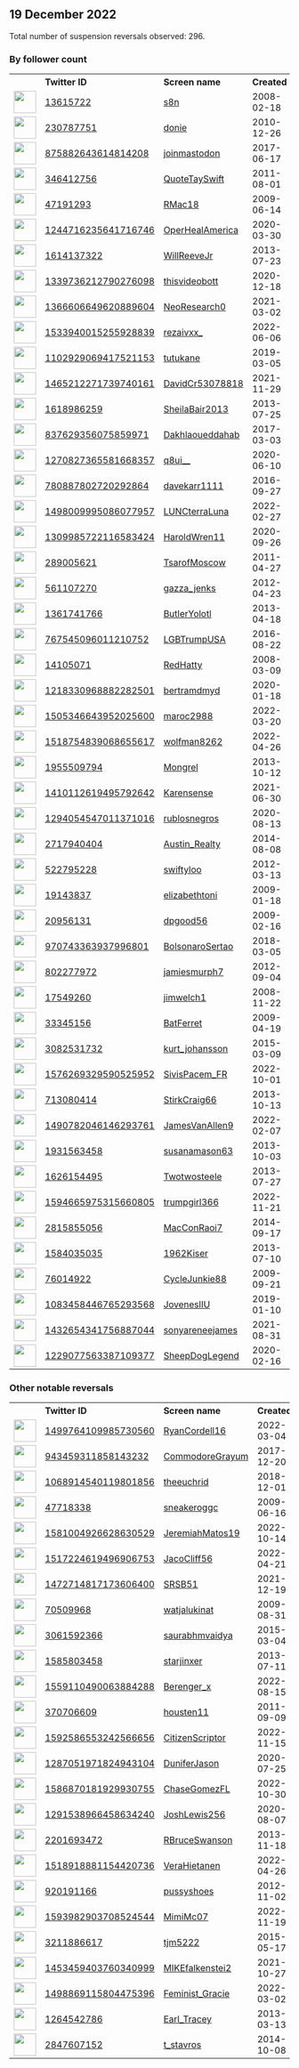 
## 19 December 2022
Total number of suspension reversals observed: 296.

### By follower count
<table><tr><th></th><th align="left">Twitter ID</th><th align="left">Screen name</th>
<th align="left">Created</th><th align="left">Status</th><th align="left">Suspended</th><th align="left">Followers</th>
<tr><td><a href="https://pbs.twimg.com/profile_images/1604849378094682112/dFD4OIaO_normal.png"><img src="https://pbs.twimg.com/profile_images/1604849378094682112/dFD4OIaO_normal.png" width="40px" height="40px" align="center"/></a></td><td><a href="https://twitter.com/intent/user?user_id=13615722">13615722</a></td><td><a href="https://twitter.com/s8n">s8n</a></td><td>2008-02-18</td><td align="center"></td><td></td><td>2172801</td></tr>
<tr><td><a href="https://pbs.twimg.com/profile_images/1423780424506019845/uKPwKAJO_normal.jpg"><img src="https://pbs.twimg.com/profile_images/1423780424506019845/uKPwKAJO_normal.jpg" width="40px" height="40px" align="center"/></a></td><td><a href="https://twitter.com/intent/user?user_id=230787751">230787751</a></td><td><a href="https://twitter.com/donie">donie</a></td><td>2010-12-26</td><td align="center">✔️</td><td>2022-12-16</td><td>298407</td></tr>
<tr><td><a href="https://pbs.twimg.com/profile_images/1542256027348918278/7FXNAQK4_normal.jpg"><img src="https://pbs.twimg.com/profile_images/1542256027348918278/7FXNAQK4_normal.jpg" width="40px" height="40px" align="center"/></a></td><td><a href="https://twitter.com/intent/user?user_id=875882643614814208">875882643614814208</a></td><td><a href="https://twitter.com/joinmastodon">joinmastodon</a></td><td>2017-06-17</td><td align="center"></td><td>2022-12-15</td><td>184687</td></tr>
<tr><td><a href="https://pbs.twimg.com/profile_images/1583401500017041408/vt25B9Ki_normal.jpg"><img src="https://pbs.twimg.com/profile_images/1583401500017041408/vt25B9Ki_normal.jpg" width="40px" height="40px" align="center"/></a></td><td><a href="https://twitter.com/intent/user?user_id=346412756">346412756</a></td><td><a href="https://twitter.com/QuoteTaySwift">QuoteTaySwift</a></td><td>2011-08-01</td><td align="center"></td><td>2022-11-21</td><td>155643</td></tr>
<tr><td><a href="https://pbs.twimg.com/profile_images/1386038508070924288/Ml-kne2a_normal.jpg"><img src="https://pbs.twimg.com/profile_images/1386038508070924288/Ml-kne2a_normal.jpg" width="40px" height="40px" align="center"/></a></td><td><a href="https://twitter.com/intent/user?user_id=47191293">47191293</a></td><td><a href="https://twitter.com/RMac18">RMac18</a></td><td>2009-06-14</td><td align="center">✔️</td><td>2022-12-16</td><td>89481</td></tr>
<tr><td><a href="https://pbs.twimg.com/profile_images/1246854285645750274/mchDkit0_normal.jpg"><img src="https://pbs.twimg.com/profile_images/1246854285645750274/mchDkit0_normal.jpg" width="40px" height="40px" align="center"/></a></td><td><a href="https://twitter.com/intent/user?user_id=1244716235641716746">1244716235641716746</a></td><td><a href="https://twitter.com/OperHealAmerica">OperHealAmerica</a></td><td>2020-03-30</td><td align="center"></td><td>2022-10-29</td><td>82315</td></tr>
<tr><td><a href="https://abs.twimg.com/sticky/default_profile_images/default_profile_normal.png"><img src="https://abs.twimg.com/sticky/default_profile_images/default_profile_normal.png" width="40px" height="40px" align="center"/></a></td><td><a href="https://twitter.com/intent/user?user_id=1614137322">1614137322</a></td><td><a href="https://twitter.com/WillReeveJr">WillReeveJr</a></td><td>2013-07-23</td><td align="center">✔️</td><td>2022-04-27</td><td>47515</td></tr>
<tr><td><a href="https://pbs.twimg.com/profile_images/1339739154884771840/PGSV4DzR_normal.jpg"><img src="https://pbs.twimg.com/profile_images/1339739154884771840/PGSV4DzR_normal.jpg" width="40px" height="40px" align="center"/></a></td><td><a href="https://twitter.com/intent/user?user_id=1339736212790276098">1339736212790276098</a></td><td><a href="https://twitter.com/thisvideobott">thisvideobott</a></td><td>2020-12-18</td><td align="center">👋</td><td>2022-04-24</td><td>39015</td></tr>
<tr><td><a href="https://pbs.twimg.com/profile_images/1595432307539812353/n23AoJqg_normal.jpg"><img src="https://pbs.twimg.com/profile_images/1595432307539812353/n23AoJqg_normal.jpg" width="40px" height="40px" align="center"/></a></td><td><a href="https://twitter.com/intent/user?user_id=1366606649620889604">1366606649620889604</a></td><td><a href="https://twitter.com/NeoResearch0">NeoResearch0</a></td><td>2021-03-02</td><td align="center"></td><td>2022-12-15</td><td>27743</td></tr>
<tr><td><a href="https://pbs.twimg.com/profile_images/1633623920082386944/yFfjXjlT_normal.jpg"><img src="https://pbs.twimg.com/profile_images/1633623920082386944/yFfjXjlT_normal.jpg" width="40px" height="40px" align="center"/></a></td><td><a href="https://twitter.com/intent/user?user_id=1533940015255928839">1533940015255928839</a></td><td><a href="https://twitter.com/rezaivxx_">rezaivxx_</a></td><td>2022-06-06</td><td align="center"></td><td>2022-12-07</td><td>27449</td></tr>
<tr><td><a href="https://pbs.twimg.com/profile_images/1146142027328806913/qXhntSo__normal.png"><img src="https://pbs.twimg.com/profile_images/1146142027328806913/qXhntSo__normal.png" width="40px" height="40px" align="center"/></a></td><td><a href="https://twitter.com/intent/user?user_id=1102929069417521153">1102929069417521153</a></td><td><a href="https://twitter.com/tutukane">tutukane</a></td><td>2019-03-05</td><td align="center"></td><td>2022-07-16</td><td>27245</td></tr>
<tr><td><a href="https://pbs.twimg.com/profile_images/1530563889766735873/XE6I2lQv_normal.jpg"><img src="https://pbs.twimg.com/profile_images/1530563889766735873/XE6I2lQv_normal.jpg" width="40px" height="40px" align="center"/></a></td><td><a href="https://twitter.com/intent/user?user_id=1465212271739740161">1465212271739740161</a></td><td><a href="https://twitter.com/DavidCr53078818">DavidCr53078818</a></td><td>2021-11-29</td><td align="center"></td><td>2022-12-16</td><td>17462</td></tr>
<tr><td><a href="https://pbs.twimg.com/profile_images/648282339366178824/L-_JM4MT_normal.jpg"><img src="https://pbs.twimg.com/profile_images/648282339366178824/L-_JM4MT_normal.jpg" width="40px" height="40px" align="center"/></a></td><td><a href="https://twitter.com/intent/user?user_id=1618986259">1618986259</a></td><td><a href="https://twitter.com/SheilaBair2013">SheilaBair2013</a></td><td>2013-07-25</td><td align="center"></td><td>2022-12-14</td><td>14007</td></tr>
<tr><td><a href="https://pbs.twimg.com/profile_images/1604872870827642882/WSgYLerX_normal.jpg"><img src="https://pbs.twimg.com/profile_images/1604872870827642882/WSgYLerX_normal.jpg" width="40px" height="40px" align="center"/></a></td><td><a href="https://twitter.com/intent/user?user_id=837629356075859971">837629356075859971</a></td><td><a href="https://twitter.com/Dakhlaoueddahab">Dakhlaoueddahab</a></td><td>2017-03-03</td><td align="center"></td><td>2022-11-29</td><td>11125</td></tr>
<tr><td><a href="https://pbs.twimg.com/profile_images/1565126717026476035/sUMDys_3_normal.jpg"><img src="https://pbs.twimg.com/profile_images/1565126717026476035/sUMDys_3_normal.jpg" width="40px" height="40px" align="center"/></a></td><td><a href="https://twitter.com/intent/user?user_id=1270827365581668357">1270827365581668357</a></td><td><a href="https://twitter.com/q8ui__">q8ui__</a></td><td>2020-06-10</td><td align="center"></td><td>2022-11-24</td><td>8755</td></tr>
<tr><td><a href="https://pbs.twimg.com/profile_images/1613701106864889856/7vnFN5b7_normal.jpg"><img src="https://pbs.twimg.com/profile_images/1613701106864889856/7vnFN5b7_normal.jpg" width="40px" height="40px" align="center"/></a></td><td><a href="https://twitter.com/intent/user?user_id=780887802720292864">780887802720292864</a></td><td><a href="https://twitter.com/davekarr1111">davekarr1111</a></td><td>2016-09-27</td><td align="center"></td><td></td><td>8157</td></tr>
<tr><td><a href="https://pbs.twimg.com/profile_images/1570108116984889345/Hdt0zLNP_normal.jpg"><img src="https://pbs.twimg.com/profile_images/1570108116984889345/Hdt0zLNP_normal.jpg" width="40px" height="40px" align="center"/></a></td><td><a href="https://twitter.com/intent/user?user_id=1498009995086077957">1498009995086077957</a></td><td><a href="https://twitter.com/LUNCterraLuna">LUNCterraLuna</a></td><td>2022-02-27</td><td align="center"></td><td>2022-12-15</td><td>6608</td></tr>
<tr><td><a href="https://pbs.twimg.com/profile_images/1309986713859751936/mDsEksnW_normal.jpg"><img src="https://pbs.twimg.com/profile_images/1309986713859751936/mDsEksnW_normal.jpg" width="40px" height="40px" align="center"/></a></td><td><a href="https://twitter.com/intent/user?user_id=1309985722116583424">1309985722116583424</a></td><td><a href="https://twitter.com/HaroldWren11">HaroldWren11</a></td><td>2020-09-26</td><td align="center"></td><td></td><td>6026</td></tr>
<tr><td><a href="https://pbs.twimg.com/profile_images/1610380894451208193/b457AQR-_normal.jpg"><img src="https://pbs.twimg.com/profile_images/1610380894451208193/b457AQR-_normal.jpg" width="40px" height="40px" align="center"/></a></td><td><a href="https://twitter.com/intent/user?user_id=289005621">289005621</a></td><td><a href="https://twitter.com/TsarofMoscow">TsarofMoscow</a></td><td>2011-04-27</td><td align="center"></td><td>2022-12-13</td><td>5765</td></tr>
<tr><td><a href="https://pbs.twimg.com/profile_images/1488085887737020423/iSVboGp6_normal.jpg"><img src="https://pbs.twimg.com/profile_images/1488085887737020423/iSVboGp6_normal.jpg" width="40px" height="40px" align="center"/></a></td><td><a href="https://twitter.com/intent/user?user_id=561107270">561107270</a></td><td><a href="https://twitter.com/gazza_jenks">gazza_jenks</a></td><td>2012-04-23</td><td align="center"></td><td>2022-12-18</td><td>5587</td></tr>
<tr><td><a href="https://pbs.twimg.com/profile_images/3541712979/d1e0fd19a0afad7d8495a3d59c3175d6_normal.jpeg"><img src="https://pbs.twimg.com/profile_images/3541712979/d1e0fd19a0afad7d8495a3d59c3175d6_normal.jpeg" width="40px" height="40px" align="center"/></a></td><td><a href="https://twitter.com/intent/user?user_id=1361741766">1361741766</a></td><td><a href="https://twitter.com/ButlerYolotl">ButlerYolotl</a></td><td>2013-04-18</td><td align="center"></td><td>2022-12-06</td><td>5235</td></tr>
<tr><td><a href="https://pbs.twimg.com/profile_images/1582076956857835521/QwThisE0_normal.jpg"><img src="https://pbs.twimg.com/profile_images/1582076956857835521/QwThisE0_normal.jpg" width="40px" height="40px" align="center"/></a></td><td><a href="https://twitter.com/intent/user?user_id=767545096011210752">767545096011210752</a></td><td><a href="https://twitter.com/LGBTrumpUSA">LGBTrumpUSA</a></td><td>2016-08-22</td><td align="center"></td><td>2022-12-14</td><td>4691</td></tr>
<tr><td><a href="https://pbs.twimg.com/profile_images/1341772840627023873/GkdNwBjW_normal.jpg"><img src="https://pbs.twimg.com/profile_images/1341772840627023873/GkdNwBjW_normal.jpg" width="40px" height="40px" align="center"/></a></td><td><a href="https://twitter.com/intent/user?user_id=14105071">14105071</a></td><td><a href="https://twitter.com/RedHatty">RedHatty</a></td><td>2008-03-09</td><td align="center"></td><td>2022-07-16</td><td>4505</td></tr>
<tr><td><a href="https://pbs.twimg.com/profile_images/1606671335001931776/YBp9fmlT_normal.jpg"><img src="https://pbs.twimg.com/profile_images/1606671335001931776/YBp9fmlT_normal.jpg" width="40px" height="40px" align="center"/></a></td><td><a href="https://twitter.com/intent/user?user_id=1218330968882282501">1218330968882282501</a></td><td><a href="https://twitter.com/bertramdmyd">bertramdmyd</a></td><td>2020-01-18</td><td align="center"></td><td></td><td>4295</td></tr>
<tr><td><a href="https://pbs.twimg.com/profile_images/1518315870094860288/0hUZS6o2_normal.jpg"><img src="https://pbs.twimg.com/profile_images/1518315870094860288/0hUZS6o2_normal.jpg" width="40px" height="40px" align="center"/></a></td><td><a href="https://twitter.com/intent/user?user_id=1505346643952025600">1505346643952025600</a></td><td><a href="https://twitter.com/maroc2988">maroc2988</a></td><td>2022-03-20</td><td align="center"></td><td>2022-12-17</td><td>4022</td></tr>
<tr><td><a href="https://pbs.twimg.com/profile_images/1527154569691684864/FuwuhNqW_normal.jpg"><img src="https://pbs.twimg.com/profile_images/1527154569691684864/FuwuhNqW_normal.jpg" width="40px" height="40px" align="center"/></a></td><td><a href="https://twitter.com/intent/user?user_id=1518754839068655617">1518754839068655617</a></td><td><a href="https://twitter.com/wolfman8262">wolfman8262</a></td><td>2022-04-26</td><td align="center"></td><td>2022-10-20</td><td>3695</td></tr>
<tr><td><a href="https://pbs.twimg.com/profile_images/1606856326994337792/fQGiA2w1_normal.jpg"><img src="https://pbs.twimg.com/profile_images/1606856326994337792/fQGiA2w1_normal.jpg" width="40px" height="40px" align="center"/></a></td><td><a href="https://twitter.com/intent/user?user_id=1955509794">1955509794</a></td><td><a href="https://twitter.com/Mongrel">Mongrel</a></td><td>2013-10-12</td><td align="center"></td><td></td><td>3414</td></tr>
<tr><td><a href="https://pbs.twimg.com/profile_images/1458525112282517510/tOBcb2VX_normal.jpg"><img src="https://pbs.twimg.com/profile_images/1458525112282517510/tOBcb2VX_normal.jpg" width="40px" height="40px" align="center"/></a></td><td><a href="https://twitter.com/intent/user?user_id=1410112619495792642">1410112619495792642</a></td><td><a href="https://twitter.com/Karensense">Karensense</a></td><td>2021-06-30</td><td align="center"></td><td>2022-12-13</td><td>3216</td></tr>
<tr><td><a href="https://pbs.twimg.com/profile_images/1605008176365158402/zugnRIVB_normal.jpg"><img src="https://pbs.twimg.com/profile_images/1605008176365158402/zugnRIVB_normal.jpg" width="40px" height="40px" align="center"/></a></td><td><a href="https://twitter.com/intent/user?user_id=1294054547011371016">1294054547011371016</a></td><td><a href="https://twitter.com/rublosnegros">rublosnegros</a></td><td>2020-08-13</td><td align="center"></td><td></td><td>3111</td></tr>
<tr><td><a href="https://pbs.twimg.com/profile_images/1502727701391626245/t9_W2r3z_normal.jpg"><img src="https://pbs.twimg.com/profile_images/1502727701391626245/t9_W2r3z_normal.jpg" width="40px" height="40px" align="center"/></a></td><td><a href="https://twitter.com/intent/user?user_id=2717940404">2717940404</a></td><td><a href="https://twitter.com/Austin_Realty">Austin_Realty</a></td><td>2014-08-08</td><td align="center"></td><td>2022-11-16</td><td>2925</td></tr>
<tr><td><a href="https://pbs.twimg.com/profile_images/1618357417154158592/IDVxfqsk_normal.jpg"><img src="https://pbs.twimg.com/profile_images/1618357417154158592/IDVxfqsk_normal.jpg" width="40px" height="40px" align="center"/></a></td><td><a href="https://twitter.com/intent/user?user_id=522795228">522795228</a></td><td><a href="https://twitter.com/swiftyloo">swiftyloo</a></td><td>2012-03-13</td><td align="center"></td><td>2022-11-05</td><td>2571</td></tr>
<tr><td><a href="https://pbs.twimg.com/profile_images/72270595/1_normal.jpg"><img src="https://pbs.twimg.com/profile_images/72270595/1_normal.jpg" width="40px" height="40px" align="center"/></a></td><td><a href="https://twitter.com/intent/user?user_id=19143837">19143837</a></td><td><a href="https://twitter.com/elizabethtoni">elizabethtoni</a></td><td>2009-01-18</td><td align="center"></td><td>2022-11-24</td><td>2456</td></tr>
<tr><td><a href="https://pbs.twimg.com/profile_images/699704598676639744/ffQEHdTi_normal.png"><img src="https://pbs.twimg.com/profile_images/699704598676639744/ffQEHdTi_normal.png" width="40px" height="40px" align="center"/></a></td><td><a href="https://twitter.com/intent/user?user_id=20956131">20956131</a></td><td><a href="https://twitter.com/dpgood56">dpgood56</a></td><td>2009-02-16</td><td align="center"></td><td></td><td>2239</td></tr>
<tr><td><a href="https://pbs.twimg.com/profile_images/1610064541420765185/swRXQUAf_normal.jpg"><img src="https://pbs.twimg.com/profile_images/1610064541420765185/swRXQUAf_normal.jpg" width="40px" height="40px" align="center"/></a></td><td><a href="https://twitter.com/intent/user?user_id=970743363937996801">970743363937996801</a></td><td><a href="https://twitter.com/BolsonaroSertao">BolsonaroSertao</a></td><td>2018-03-05</td><td align="center">👋</td><td>2022-12-04</td><td>2219</td></tr>
<tr><td><a href="https://pbs.twimg.com/profile_images/1031292003986956300/QFK0Bjbf_normal.jpg"><img src="https://pbs.twimg.com/profile_images/1031292003986956300/QFK0Bjbf_normal.jpg" width="40px" height="40px" align="center"/></a></td><td><a href="https://twitter.com/intent/user?user_id=802277972">802277972</a></td><td><a href="https://twitter.com/jamiesmurph7">jamiesmurph7</a></td><td>2012-09-04</td><td align="center"></td><td>2022-12-13</td><td>2176</td></tr>
<tr><td><a href="https://pbs.twimg.com/profile_images/1612921512968785920/6p95ZNRU_normal.jpg"><img src="https://pbs.twimg.com/profile_images/1612921512968785920/6p95ZNRU_normal.jpg" width="40px" height="40px" align="center"/></a></td><td><a href="https://twitter.com/intent/user?user_id=17549260">17549260</a></td><td><a href="https://twitter.com/jimwelch1">jimwelch1</a></td><td>2008-11-22</td><td align="center"></td><td></td><td>2126</td></tr>
<tr><td><a href="https://pbs.twimg.com/profile_images/378800000539775619/7f112b6149570dd417d9a5134870ba14_normal.jpeg"><img src="https://pbs.twimg.com/profile_images/378800000539775619/7f112b6149570dd417d9a5134870ba14_normal.jpeg" width="40px" height="40px" align="center"/></a></td><td><a href="https://twitter.com/intent/user?user_id=33345156">33345156</a></td><td><a href="https://twitter.com/BatFerret">BatFerret</a></td><td>2009-04-19</td><td align="center"></td><td></td><td>2110</td></tr>
<tr><td><a href="https://pbs.twimg.com/profile_images/728620253824045057/M2hVB3pg_normal.jpg"><img src="https://pbs.twimg.com/profile_images/728620253824045057/M2hVB3pg_normal.jpg" width="40px" height="40px" align="center"/></a></td><td><a href="https://twitter.com/intent/user?user_id=3082531732">3082531732</a></td><td><a href="https://twitter.com/kurt_johansson">kurt_johansson</a></td><td>2015-03-09</td><td align="center"></td><td>2022-12-06</td><td>2094</td></tr>
<tr><td><a href="https://pbs.twimg.com/profile_images/1576476909755588608/FM4ZmKoQ_normal.jpg"><img src="https://pbs.twimg.com/profile_images/1576476909755588608/FM4ZmKoQ_normal.jpg" width="40px" height="40px" align="center"/></a></td><td><a href="https://twitter.com/intent/user?user_id=1576269329590525952">1576269329590525952</a></td><td><a href="https://twitter.com/SivisPacem_FR">SivisPacem_FR</a></td><td>2022-10-01</td><td align="center"></td><td>2022-12-13</td><td>2087</td></tr>
<tr><td><a href="https://pbs.twimg.com/profile_images/1463094368546480129/QxS2yjsc_normal.jpg"><img src="https://pbs.twimg.com/profile_images/1463094368546480129/QxS2yjsc_normal.jpg" width="40px" height="40px" align="center"/></a></td><td><a href="https://twitter.com/intent/user?user_id=713080414">713080414</a></td><td><a href="https://twitter.com/StirkCraig66">StirkCraig66</a></td><td>2013-10-13</td><td align="center"></td><td>2022-02-13</td><td>2029</td></tr>
<tr><td><a href="https://pbs.twimg.com/profile_images/1611900259780956162/UkGMkzOF_normal.jpg"><img src="https://pbs.twimg.com/profile_images/1611900259780956162/UkGMkzOF_normal.jpg" width="40px" height="40px" align="center"/></a></td><td><a href="https://twitter.com/intent/user?user_id=1490782046146293761">1490782046146293761</a></td><td><a href="https://twitter.com/JamesVanAllen9">JamesVanAllen9</a></td><td>2022-02-07</td><td align="center"></td><td>2022-12-17</td><td>1979</td></tr>
<tr><td><a href="https://pbs.twimg.com/profile_images/838493340177870848/eFcRAk4H_normal.jpg"><img src="https://pbs.twimg.com/profile_images/838493340177870848/eFcRAk4H_normal.jpg" width="40px" height="40px" align="center"/></a></td><td><a href="https://twitter.com/intent/user?user_id=1931563458">1931563458</a></td><td><a href="https://twitter.com/susanamason63">susanamason63</a></td><td>2013-10-03</td><td align="center"></td><td>2022-12-09</td><td>1913</td></tr>
<tr><td><a href="https://pbs.twimg.com/profile_images/1404274229734903810/z1SBXHtx_normal.jpg"><img src="https://pbs.twimg.com/profile_images/1404274229734903810/z1SBXHtx_normal.jpg" width="40px" height="40px" align="center"/></a></td><td><a href="https://twitter.com/intent/user?user_id=1626154495">1626154495</a></td><td><a href="https://twitter.com/Twotwosteele">Twotwosteele</a></td><td>2013-07-27</td><td align="center"></td><td></td><td>1878</td></tr>
<tr><td><a href="https://pbs.twimg.com/profile_images/1631763658903638016/Yaz_Dk-e_normal.jpg"><img src="https://pbs.twimg.com/profile_images/1631763658903638016/Yaz_Dk-e_normal.jpg" width="40px" height="40px" align="center"/></a></td><td><a href="https://twitter.com/intent/user?user_id=1594665975315660805">1594665975315660805</a></td><td><a href="https://twitter.com/trumpgirl366">trumpgirl366</a></td><td>2022-11-21</td><td align="center"></td><td>2022-12-16</td><td>1872</td></tr>
<tr><td><a href="https://pbs.twimg.com/profile_images/1525435029798756352/hYul66bx_normal.jpg"><img src="https://pbs.twimg.com/profile_images/1525435029798756352/hYul66bx_normal.jpg" width="40px" height="40px" align="center"/></a></td><td><a href="https://twitter.com/intent/user?user_id=2815855056">2815855056</a></td><td><a href="https://twitter.com/MacConRaoi7">MacConRaoi7</a></td><td>2014-09-17</td><td align="center"></td><td>2022-12-15</td><td>1860</td></tr>
<tr><td><a href="https://pbs.twimg.com/profile_images/1605289944632549376/eYZWAhcZ_normal.jpg"><img src="https://pbs.twimg.com/profile_images/1605289944632549376/eYZWAhcZ_normal.jpg" width="40px" height="40px" align="center"/></a></td><td><a href="https://twitter.com/intent/user?user_id=1584035035">1584035035</a></td><td><a href="https://twitter.com/1962Kiser">1962Kiser</a></td><td>2013-07-10</td><td align="center"></td><td>2022-05-18</td><td>1817</td></tr>
<tr><td><a href="https://pbs.twimg.com/profile_images/548875345978753024/5g-39P0G_normal.jpeg"><img src="https://pbs.twimg.com/profile_images/548875345978753024/5g-39P0G_normal.jpeg" width="40px" height="40px" align="center"/></a></td><td><a href="https://twitter.com/intent/user?user_id=76014922">76014922</a></td><td><a href="https://twitter.com/CycleJunkie88">CycleJunkie88</a></td><td>2009-09-21</td><td align="center"></td><td>2022-11-15</td><td>1787</td></tr>
<tr><td><a href="https://pbs.twimg.com/profile_images/1550544454926438401/Lc62UvF1_normal.jpg"><img src="https://pbs.twimg.com/profile_images/1550544454926438401/Lc62UvF1_normal.jpg" width="40px" height="40px" align="center"/></a></td><td><a href="https://twitter.com/intent/user?user_id=1083458446765293568">1083458446765293568</a></td><td><a href="https://twitter.com/JoveneslIU">JoveneslIU</a></td><td>2019-01-10</td><td align="center"></td><td>2022-11-12</td><td>1774</td></tr>
<tr><td><a href="https://pbs.twimg.com/profile_images/1439287803213492227/SoZUDiZY_normal.jpg"><img src="https://pbs.twimg.com/profile_images/1439287803213492227/SoZUDiZY_normal.jpg" width="40px" height="40px" align="center"/></a></td><td><a href="https://twitter.com/intent/user?user_id=1432654341756887044">1432654341756887044</a></td><td><a href="https://twitter.com/sonyareneejames">sonyareneejames</a></td><td>2021-08-31</td><td align="center"></td><td>2022-10-29</td><td>1740</td></tr>
<tr><td><a href="https://pbs.twimg.com/profile_images/1620594097718263811/0DM1nlsk_normal.jpg"><img src="https://pbs.twimg.com/profile_images/1620594097718263811/0DM1nlsk_normal.jpg" width="40px" height="40px" align="center"/></a></td><td><a href="https://twitter.com/intent/user?user_id=1229077563387109377">1229077563387109377</a></td><td><a href="https://twitter.com/SheepDogLegend">SheepDogLegend</a></td><td>2020-02-16</td><td align="center"></td><td></td><td>1698</td></tr>
</table>

### Other notable reversals
<table><tr><th></th><th align="left">Twitter ID</th><th align="left">Screen name</th>
<th align="left">Created</th><th align="left">Status</th><th align="left">Suspended</th><th align="left">Followers</th>
<tr><td><a href="https://pbs.twimg.com/profile_images/1499764180320092160/U76SIcHc_normal.png"><img src="https://pbs.twimg.com/profile_images/1499764180320092160/U76SIcHc_normal.png" width="40px" height="40px" align="center"/></a></td><td><a href="https://twitter.com/intent/user?user_id=1499764109985730560">1499764109985730560</a></td><td><a href="https://twitter.com/RyanCordell16">RyanCordell16</a></td><td>2022-03-04</td><td align="center"></td><td>2022-12-14</td><td>68</td></tr>
<tr><td><a href="https://pbs.twimg.com/profile_images/1022889788586766336/53Cocc3-_normal.jpg"><img src="https://pbs.twimg.com/profile_images/1022889788586766336/53Cocc3-_normal.jpg" width="40px" height="40px" align="center"/></a></td><td><a href="https://twitter.com/intent/user?user_id=943459311858143232">943459311858143232</a></td><td><a href="https://twitter.com/CommodoreGrayum">CommodoreGrayum</a></td><td>2017-12-20</td><td align="center"></td><td>2022-12-13</td><td>195</td></tr>
<tr><td><a href="https://pbs.twimg.com/profile_images/1631453018049884160/r0dhBwDY_normal.jpg"><img src="https://pbs.twimg.com/profile_images/1631453018049884160/r0dhBwDY_normal.jpg" width="40px" height="40px" align="center"/></a></td><td><a href="https://twitter.com/intent/user?user_id=1068914540119801856">1068914540119801856</a></td><td><a href="https://twitter.com/theeuchrid">theeuchrid</a></td><td>2018-12-01</td><td align="center"></td><td>2022-12-15</td><td>365</td></tr>
<tr><td><a href="https://pbs.twimg.com/profile_images/328748148/changeintoatruck_normal.jpg"><img src="https://pbs.twimg.com/profile_images/328748148/changeintoatruck_normal.jpg" width="40px" height="40px" align="center"/></a></td><td><a href="https://twitter.com/intent/user?user_id=47718338">47718338</a></td><td><a href="https://twitter.com/sneakeroggc">sneakeroggc</a></td><td>2009-06-16</td><td align="center"></td><td>2022-12-12</td><td>142</td></tr>
<tr><td><a href="https://pbs.twimg.com/profile_images/1597859421023076353/1Udcwcgh_normal.jpg"><img src="https://pbs.twimg.com/profile_images/1597859421023076353/1Udcwcgh_normal.jpg" width="40px" height="40px" align="center"/></a></td><td><a href="https://twitter.com/intent/user?user_id=1581004926628630529">1581004926628630529</a></td><td><a href="https://twitter.com/JeremiahMatos19">JeremiahMatos19</a></td><td>2022-10-14</td><td align="center"></td><td>2022-12-17</td><td>827</td></tr>
<tr><td><a href="https://pbs.twimg.com/profile_images/1554506841861783554/Pid0lHUD_normal.jpg"><img src="https://pbs.twimg.com/profile_images/1554506841861783554/Pid0lHUD_normal.jpg" width="40px" height="40px" align="center"/></a></td><td><a href="https://twitter.com/intent/user?user_id=1517224619496906753">1517224619496906753</a></td><td><a href="https://twitter.com/JacoCliff56">JacoCliff56</a></td><td>2022-04-21</td><td align="center"></td><td>2022-12-16</td><td>1633</td></tr>
<tr><td><a href="https://pbs.twimg.com/profile_images/1618274098471227392/yMxUEDPR_normal.jpg"><img src="https://pbs.twimg.com/profile_images/1618274098471227392/yMxUEDPR_normal.jpg" width="40px" height="40px" align="center"/></a></td><td><a href="https://twitter.com/intent/user?user_id=1472714817173606400">1472714817173606400</a></td><td><a href="https://twitter.com/SRSB51">SRSB51</a></td><td>2021-12-19</td><td align="center"></td><td>2022-12-03</td><td>374</td></tr>
<tr><td><a href="https://pbs.twimg.com/profile_images/1442298402730041347/-PGinUBN_normal.jpg"><img src="https://pbs.twimg.com/profile_images/1442298402730041347/-PGinUBN_normal.jpg" width="40px" height="40px" align="center"/></a></td><td><a href="https://twitter.com/intent/user?user_id=70509968">70509968</a></td><td><a href="https://twitter.com/watjalukinat">watjalukinat</a></td><td>2009-08-31</td><td align="center"></td><td>2022-12-13</td><td>387</td></tr>
<tr><td><a href="https://abs.twimg.com/sticky/default_profile_images/default_profile_normal.png"><img src="https://abs.twimg.com/sticky/default_profile_images/default_profile_normal.png" width="40px" height="40px" align="center"/></a></td><td><a href="https://twitter.com/intent/user?user_id=3061592366">3061592366</a></td><td><a href="https://twitter.com/saurabhmvaidya">saurabhmvaidya</a></td><td>2015-03-04</td><td align="center">👋</td><td>2022-11-29</td><td>43</td></tr>
<tr><td><a href="https://pbs.twimg.com/profile_images/1477423425794846720/jElIiGsL_normal.png"><img src="https://pbs.twimg.com/profile_images/1477423425794846720/jElIiGsL_normal.png" width="40px" height="40px" align="center"/></a></td><td><a href="https://twitter.com/intent/user?user_id=1585803458">1585803458</a></td><td><a href="https://twitter.com/starjinxer">starjinxer</a></td><td>2013-07-11</td><td align="center"></td><td>2022-12-10</td><td>220</td></tr>
<tr><td><a href="https://pbs.twimg.com/profile_images/1565044973086642176/tusT4s-8_normal.jpg"><img src="https://pbs.twimg.com/profile_images/1565044973086642176/tusT4s-8_normal.jpg" width="40px" height="40px" align="center"/></a></td><td><a href="https://twitter.com/intent/user?user_id=1559110490063884288">1559110490063884288</a></td><td><a href="https://twitter.com/Berenger_x">Berenger_x</a></td><td>2022-08-15</td><td align="center"></td><td>2022-12-13</td><td>240</td></tr>
<tr><td><a href="https://pbs.twimg.com/profile_images/1590089098458546178/sIVgh0JN_normal.jpg"><img src="https://pbs.twimg.com/profile_images/1590089098458546178/sIVgh0JN_normal.jpg" width="40px" height="40px" align="center"/></a></td><td><a href="https://twitter.com/intent/user?user_id=370706609">370706609</a></td><td><a href="https://twitter.com/housten11">housten11</a></td><td>2011-09-09</td><td align="center"></td><td>2022-12-14</td><td>258</td></tr>
<tr><td><a href="https://pbs.twimg.com/profile_images/1592654804756701184/OJl_3otU_normal.jpg"><img src="https://pbs.twimg.com/profile_images/1592654804756701184/OJl_3otU_normal.jpg" width="40px" height="40px" align="center"/></a></td><td><a href="https://twitter.com/intent/user?user_id=1592586553242566656">1592586553242566656</a></td><td><a href="https://twitter.com/CitizenScriptor">CitizenScriptor</a></td><td>2022-11-15</td><td align="center"></td><td>2022-12-17</td><td>22</td></tr>
<tr><td><a href="https://pbs.twimg.com/profile_images/1532180876410462211/XVhDZnHb_normal.jpg"><img src="https://pbs.twimg.com/profile_images/1532180876410462211/XVhDZnHb_normal.jpg" width="40px" height="40px" align="center"/></a></td><td><a href="https://twitter.com/intent/user?user_id=1287051971824943104">1287051971824943104</a></td><td><a href="https://twitter.com/DuniferJason">DuniferJason</a></td><td>2020-07-25</td><td align="center"></td><td>2022-12-14</td><td>117</td></tr>
<tr><td><a href="https://pbs.twimg.com/profile_images/1586870663415058432/USFvIEH7_normal.jpg"><img src="https://pbs.twimg.com/profile_images/1586870663415058432/USFvIEH7_normal.jpg" width="40px" height="40px" align="center"/></a></td><td><a href="https://twitter.com/intent/user?user_id=1586870181929930755">1586870181929930755</a></td><td><a href="https://twitter.com/ChaseGomezFL">ChaseGomezFL</a></td><td>2022-10-30</td><td align="center"></td><td>2022-12-16</td><td>57</td></tr>
<tr><td><a href="https://pbs.twimg.com/profile_images/1291539237964263430/6wgdK4yX_normal.jpg"><img src="https://pbs.twimg.com/profile_images/1291539237964263430/6wgdK4yX_normal.jpg" width="40px" height="40px" align="center"/></a></td><td><a href="https://twitter.com/intent/user?user_id=1291538966458634240">1291538966458634240</a></td><td><a href="https://twitter.com/JoshLewis256">JoshLewis256</a></td><td>2020-08-07</td><td align="center"></td><td>2022-12-15</td><td>16</td></tr>
<tr><td><a href="https://pbs.twimg.com/profile_images/1577436215120637953/ocwK2adf_normal.jpg"><img src="https://pbs.twimg.com/profile_images/1577436215120637953/ocwK2adf_normal.jpg" width="40px" height="40px" align="center"/></a></td><td><a href="https://twitter.com/intent/user?user_id=2201693472">2201693472</a></td><td><a href="https://twitter.com/RBruceSwanson">RBruceSwanson</a></td><td>2013-11-18</td><td align="center"></td><td>2022-12-04</td><td>24</td></tr>
<tr><td><a href="https://pbs.twimg.com/profile_images/1594510276258402309/6yLC9qfJ_normal.jpg"><img src="https://pbs.twimg.com/profile_images/1594510276258402309/6yLC9qfJ_normal.jpg" width="40px" height="40px" align="center"/></a></td><td><a href="https://twitter.com/intent/user?user_id=1518918881154420736">1518918881154420736</a></td><td><a href="https://twitter.com/VeraHietanen">VeraHietanen</a></td><td>2022-04-26</td><td align="center"></td><td>2022-12-09</td><td>541</td></tr>
<tr><td><a href="https://pbs.twimg.com/profile_images/1006125110707843072/NDLxLj5g_normal.jpg"><img src="https://pbs.twimg.com/profile_images/1006125110707843072/NDLxLj5g_normal.jpg" width="40px" height="40px" align="center"/></a></td><td><a href="https://twitter.com/intent/user?user_id=920191166">920191166</a></td><td><a href="https://twitter.com/pussyshoes">pussyshoes</a></td><td>2012-11-02</td><td align="center"></td><td>2022-12-18</td><td>26</td></tr>
<tr><td><a href="https://pbs.twimg.com/profile_images/1594877174246510592/G6DegcX7_normal.jpg"><img src="https://pbs.twimg.com/profile_images/1594877174246510592/G6DegcX7_normal.jpg" width="40px" height="40px" align="center"/></a></td><td><a href="https://twitter.com/intent/user?user_id=1593982903708524544">1593982903708524544</a></td><td><a href="https://twitter.com/MimiMc07">MimiMc07</a></td><td>2022-11-19</td><td align="center"></td><td>2022-12-16</td><td>21</td></tr>
<tr><td><a href="https://pbs.twimg.com/profile_images/922492153711833088/etcUv9Hk_normal.jpg"><img src="https://pbs.twimg.com/profile_images/922492153711833088/etcUv9Hk_normal.jpg" width="40px" height="40px" align="center"/></a></td><td><a href="https://twitter.com/intent/user?user_id=3211886617">3211886617</a></td><td><a href="https://twitter.com/tjm5222">tjm5222</a></td><td>2015-05-17</td><td align="center"></td><td>2022-12-14</td><td>74</td></tr>
<tr><td><a href="https://pbs.twimg.com/profile_images/1477107051289587716/WUb8OBfq_normal.jpg"><img src="https://pbs.twimg.com/profile_images/1477107051289587716/WUb8OBfq_normal.jpg" width="40px" height="40px" align="center"/></a></td><td><a href="https://twitter.com/intent/user?user_id=1453459403760340999">1453459403760340999</a></td><td><a href="https://twitter.com/MIKEfalkenstei2">MIKEfalkenstei2</a></td><td>2021-10-27</td><td align="center"></td><td>2022-12-17</td><td>763</td></tr>
<tr><td><a href="https://pbs.twimg.com/profile_images/1535840922608447494/aDczNCaF_normal.jpg"><img src="https://pbs.twimg.com/profile_images/1535840922608447494/aDczNCaF_normal.jpg" width="40px" height="40px" align="center"/></a></td><td><a href="https://twitter.com/intent/user?user_id=1498869115804475396">1498869115804475396</a></td><td><a href="https://twitter.com/Feminist_Gracie">Feminist_Gracie</a></td><td>2022-03-02</td><td align="center"></td><td>2022-12-08</td><td>146</td></tr>
<tr><td><a href="https://pbs.twimg.com/profile_images/1122215490305363969/jD8VtDIb_normal.jpg"><img src="https://pbs.twimg.com/profile_images/1122215490305363969/jD8VtDIb_normal.jpg" width="40px" height="40px" align="center"/></a></td><td><a href="https://twitter.com/intent/user?user_id=1264542786">1264542786</a></td><td><a href="https://twitter.com/Earl_Tracey">Earl_Tracey</a></td><td>2013-03-13</td><td align="center"></td><td>2022-12-11</td><td>1045</td></tr>
<tr><td><a href="https://pbs.twimg.com/profile_images/538863511732908033/Rfa8djKm_normal.jpeg"><img src="https://pbs.twimg.com/profile_images/538863511732908033/Rfa8djKm_normal.jpeg" width="40px" height="40px" align="center"/></a></td><td><a href="https://twitter.com/intent/user?user_id=2847607152">2847607152</a></td><td><a href="https://twitter.com/t_stavros">t_stavros</a></td><td>2014-10-08</td><td align="center"></td><td>2022-12-13</td><td>161</td></tr>
</table>
